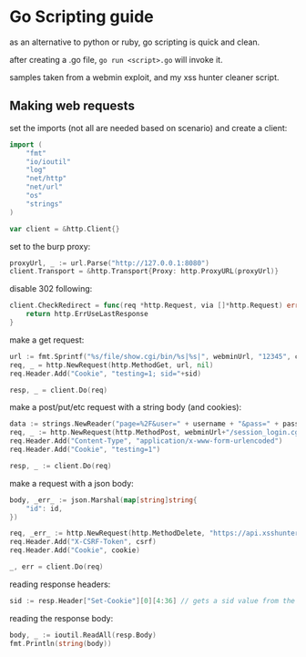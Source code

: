 # Go Scripting guide

as an alternative to python or ruby, go scripting is quick and clean.

after creating a .go file, `go run <script>.go` will invoke it.

samples taken from a webmin exploit, and my xss hunter cleaner script.

## Making web requests

set the imports (not all are needed based on scenario) and create a client:

```go
import (
	"fmt"
	"io/ioutil"
	"log"
	"net/http"
	"net/url"
	"os"
	"strings"
)

var client = &http.Client{}
```

set to the burp proxy:

```go
proxyUrl, _ := url.Parse("http://127.0.0.1:8080")
client.Transport = &http.Transport{Proxy: http.ProxyURL(proxyUrl)}
```

disable 302 following:

```go
client.CheckRedirect = func(req *http.Request, via []*http.Request) error {
    return http.ErrUseLastResponse
}
```

make a get request:

```go
url := fmt.Sprintf("%s/file/show.cgi/bin/%s|%s|", webminUrl, "12345", command)
req, _ = http.NewRequest(http.MethodGet, url, nil)
req.Header.Add("Cookie", "testing=1; sid="+sid)

resp, _ = client.Do(req)
```

make a post/put/etc request with a string body (and cookies):

```go
data := strings.NewReader("page=%2F&user=" + username + "&pass=" + password)
req, _ := http.NewRequest(http.MethodPost, webminUrl+"/session_login.cgi", data)
req.Header.Add("Content-Type", "application/x-www-form-urlencoded")
req.Header.Add("Cookie", "testing=1")

resp, _ := client.Do(req)
```

make a request with a json body:

```go
body, _err_ := json.Marshal(map[string]string{
    "id": id,
})

req, _err_ := http.NewRequest(http.MethodDelete, "https://api.xsshunter.com/api/delete_injection", bytes.NewBuffer(body))
req.Header.Add("X-CSRF-Token", csrf)
req.Header.Add("Cookie", cookie)

_, err = client.Do(req)
```

reading response headers:

```go
sid := resp.Header["Set-Cookie"][0][4:36] // gets a sid value from the response header value
```

reading the response body:

```go
body, _ := ioutil.ReadAll(resp.Body)
fmt.Println(string(body))
```
